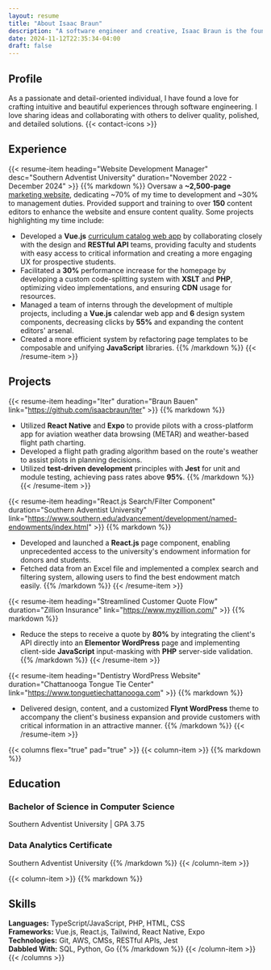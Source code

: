 ```yaml
---
layout: resume
title: "About Isaac Braun"
description: "A software engineer and creative, Isaac Braun is the founder and leader of Braun Bauen."
date: 2024-11-12T22:35:34-04:00
draft: false
---
```


## Profile
As a passionate and detail-oriented individual, I have found a love for crafting intuitive and beautiful experiences through software engineering.
I love sharing ideas and collaborating with others to deliver quality, polished, and detailed solutions.
{{< contact-icons >}}

## Experience
{{< resume-item heading="Website Development Manager" desc="Southern Adventist University" duration="November 2022 - December 2024" >}}
{{% markdown %}}
Oversaw a **~2,500-page** [marketing website](https://www.southern.edu), dedicating ~70% of my time to development and ~30% to management duties.
Provided support and training to over **150** content editors to enhance the website and ensure content quality.
Some projects highlighting my time include:
- Developed a **Vue.js** [curriculum catalog web app](https://www.southern.edu/catalog/undergraduate.html#/programs) by
collaborating closely with the design and **RESTful API** teams, providing faculty and students with easy access to critical
information and creating a more engaging UX for prospective students.
- Facilitated a **30%** performance increase for the homepage by developing a custom code-splitting system with **XSLT** and **PHP**,
optimizing video implementations, and ensuring **CDN** usage for resources.
- Managed a team of interns through the development of multiple projects, including a **Vue.js** calendar web app and **6** design system components,
decreasing clicks by **55%** and expanding the content editors' arsenal.
- Created a more efficient system by refactoring page templates to be composable and unifying **JavaScript** libraries.
{{% /markdown %}}
{{< /resume-item >}}

## Projects
{{< resume-item heading="Iter" duration="Braun Bauen" link="https://github.com/isaacbraun/Iter" >}}
{{% markdown %}}
- Utilized **React Native** and **Expo** to provide pilots with a cross-platform app for aviation weather data browsing (METAR) and weather-based flight path charting.
- Developed a flight path grading algorithm based on the route's weather to assist pilots in planning decisions.
- Utilized **test-driven development** principles with **Jest** for unit and module testing, achieving pass rates above **95%**.
{{% /markdown %}}
{{< /resume-item >}}

{{< resume-item heading="React.js Search/Filter Component" duration="Southern Adventist University" link="https://www.southern.edu/advancement/development/named-endowments/index.html" >}}
{{% markdown %}}
- Developed and launched a **React.js** page component, enabling unprecedented access to the university's endowment information for donors and students.
- Fetched data from an Excel file and implemented a complex search and filtering system, allowing users to find the best endowment match easily.
{{% /markdown %}}
{{< /resume-item >}}

{{< resume-item heading="Streamlined Customer Quote Flow" duration="Zillion Insurance" link="https://www.myzillion.com/" >}}
{{% markdown %}}
- Reduce the steps to receive a quote by **80%** by integrating the client's API directly into an **Elementor WordPress** page and implementing client-side **JavaScript** input-masking with **PHP** server-side validation. 
{{% /markdown %}}
{{< /resume-item >}}

{{< resume-item heading="Dentistry WordPress Website" duration="Chattanooga Tongue Tie Center" link="https://www.tonguetiechattanooga.com" >}}
{{% markdown %}}
- Delivered design, content, and a customized **Flynt WordPress** theme to accompany the client's business expansion and provide customers with critical information in an attractive manner.
{{% /markdown %}}
{{< /resume-item >}}

{{< columns flex="true" pad="true" >}}
{{< column-item >}}
{{% markdown %}}
## Education
### Bachelor of Science in Computer Science
Southern Adventist University | GPA 3.75
### Data Analytics Certificate
Southern Adventist University
{{% /markdown %}}
{{< /column-item >}}

{{< column-item >}}
{{% markdown %}}
## Skills
**Languages:** TypeScript/JavaScript, PHP, HTML, CSS\
**Frameworks:** Vue.js, React.js, Tailwind, React Native, Expo\
**Technologies:** Git, AWS, CMSs, RESTful APIs, Jest\
**Dabbled With:** SQL, Python, Go
{{% /markdown %}}
{{< /column-item >}}
{{< /columns >}}
